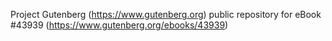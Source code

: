 Project Gutenberg (https://www.gutenberg.org) public repository for eBook #43939 (https://www.gutenberg.org/ebooks/43939)
